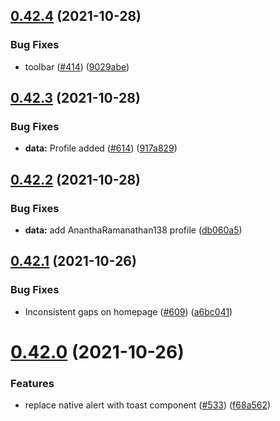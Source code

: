 ## [0.42.4](https://github.com/EddieHubCommunity/LinkFree/compare/v0.42.3...v0.42.4) (2021-10-28)


### Bug Fixes

* toolbar ([#414](https://github.com/EddieHubCommunity/LinkFree/issues/414)) ([9029abe](https://github.com/EddieHubCommunity/LinkFree/commit/9029abe061144dd5b8c0ea9b974cdf1d499bebd6))



## [0.42.3](https://github.com/EddieHubCommunity/LinkFree/compare/v0.42.2...v0.42.3) (2021-10-28)


### Bug Fixes

* **data:** Profile added ([#614](https://github.com/EddieHubCommunity/LinkFree/issues/614)) ([917a829](https://github.com/EddieHubCommunity/LinkFree/commit/917a8298b492b6918518df04771695798c400501))



## [0.42.2](https://github.com/EddieHubCommunity/LinkFree/compare/v0.42.1...v0.42.2) (2021-10-28)


### Bug Fixes

* **data:** add AnanthaRamanathan138 profile ([db060a5](https://github.com/EddieHubCommunity/LinkFree/commit/db060a581a381015dbcbc393d7e7ac0830734628))



## [0.42.1](https://github.com/EddieHubCommunity/LinkFree/compare/v0.42.0...v0.42.1) (2021-10-26)


### Bug Fixes

* Inconsistent gaps on homepage ([#609](https://github.com/EddieHubCommunity/LinkFree/issues/609)) ([a6bc041](https://github.com/EddieHubCommunity/LinkFree/commit/a6bc041fb3c67b90280a03be41cdf28edbd5ef4d))



# [0.42.0](https://github.com/EddieHubCommunity/LinkFree/compare/v0.41.3...v0.42.0) (2021-10-26)


### Features

* replace native alert with toast component ([#533](https://github.com/EddieHubCommunity/LinkFree/issues/533)) ([f68a562](https://github.com/EddieHubCommunity/LinkFree/commit/f68a5627465575ee0f75ed9938c9c8e4a208d887))



